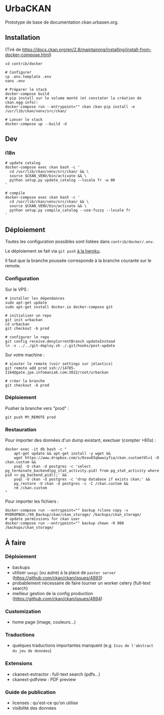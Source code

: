 # UrbaCKAN

Prototype de base de documentation ckan.urbasen.org.

## Installation

(Tiré de https://docs.ckan.org/en/2.8/maintaining/installing/install-from-docker-compose.html)

```
cd contrib/docker

# Configurer
cp .env.template .env
nano .env

# Préparer le stack
docker-compose build
# pip install sur le volume monté (et constater la création de ckan.egg-info):
docker-compose run --entrypoint="" ckan ckan-pip install -e /usr/lib/ckan/venv/src/ckan/

# Lancer le stack
docker-compose up --build -d
```

## Dev

### i18n

```
# update catalog
docker-compose exec ckan bash -c '
  cd /usr/lib/ckan/venv/src/ckan/ && \
  source $CKAN_VENV/bin/activate && \
  python setup.py update_catalog --locale fr -w 80
'

# compile
docker-compose exec ckan bash -c '
  cd /usr/lib/ckan/venv/src/ckan/ && \
  source $CKAN_VENV/bin/activate && \
  python setup.py compile_catalog --use-fuzzy --locale fr
'
```


## Déploiement

Toutes les configuration possibles sont listées dans `contrib/docker/.env`.

Le déploiement se fait via `git push` [à la heroku](https://tridnguyen.com/articles/simple-heroku-like-workflow-with-git-and-docker-compose/).

Il faut que la branche poussée corresponde à la branche courante sur le remote.


### Configuration

Sur le VPS :

```
# installer les dépendances
sudo apt-get update
sudo apt-get install docker.io docker-compose git

# initialiser un repo
git init urbackan
cd urbackan
git checkout -b prod

# configurer le repo
git config receive.denyCurrentBranch updateInstead
ln -s ../../git-deploy.sh ./.git/hooks/post-update
```

Sur votre machine :
```
# ajouter le remote (voir settings sur jelastics)
git remote add prod ssh://14785-1164@gate.jpe.infomaniak.com:3022/root/urbackan

# créer la branche
git checkout -b prod
```

### Déploiement

Pusher la branche vers "prod" :
```
git push MY_REMOTE prod
```

### Restauration

Pour importer des données d'un dump existant, exectuer (compter >60s) :

```
docker exec -it db bash -c "
    apt-get update && apt-get install -y wget &&
    wget https://www.dropbox.com/s/0sou03qbwwiyfia/ckan.custom?dl=1 -O ckan.custom &&
    psql -U ckan -d postgres -c 'select pg_terminate_backend(pg_stat_activity.pid) from pg_stat_activity where pid <> pg_backend_pid();' &&
    psql -U ckan -d postgres -c 'drop database if exists ckan;' &&
    pg_restore -U ckan -d postgres -c -C /ckan.custom &&
    rm /ckan.custom
"
```

Pour importer les fichiers :

```
docker-compose run --entrypoint="" backup rclone copy -v MYDROPBOX:/99_Backup/ckan/ckan_storage/ /backups/ckan_storage/
# update permissions for ckan user
docker-compose run --entrypoint="" backup chown -R 900 /backups/ckan_storage/
```

## À faire

### Déploiement

- backups
- utiliser `uwsgi` (ou autre) à la place de `paster server` (https://github.com/ckan/ckan/issues/4893)
- probablement nécessaire de faire tourner un worker celery (full-text search)
- meilleur gestion de la config production (https://github.com/ckan/ckan/issues/4894)

### Customization

- home page (image, couleurs...)

### Traductions

- quelques traductions importantes manquent (e.g. `Issu de l'abstract du jeu de données`)

### Extensions

- ckanext-extractor : full-text search (pdfs...)
- ckanext-pdfview : PDF preview

### Guide de publication

- licenses : qu'est-ce qu'on utilise
- visibilité des données
